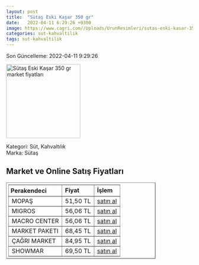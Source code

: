 ```yaml
---
layout: post
title:  "Sütaş Eski Kaşar 350 gr"
date:   2022-04-11 6:29:26 +0300
image: https://www.cagri.com//Uploads/UrunResimleri/sutas-eski-kasar-350-gr-6be9.jpg
categories: sut-kahvaltilik
tags: sut-kahvaltilik
---
```


Son Güncelleme: 2022-04-11 9:29:26

<img src="https://www.cagri.com//Uploads/UrunResimleri/sutas-eski-kasar-350-gr-6be9.jpg" width="200" alt="Sütaş Eski Kaşar 350 gr market fiyatları" />

Kategori: Süt, Kahvaltılık
<br />
Marka: Sütaş

<h2>Market ve Online Satış Fiyatları</h2>

<table border="1" style="padding: 5px;width:80%;">
  <tr>
    <td style="padding: 5px;"><strong>Perakendeci</strong></td>
    <td><strong>Fiyat</strong></td>
    <td><strong>İşlem</strong></td>
  </tr>
  <tr>
              <td title="Mopaş">MOPAŞ</td>
              <td>51,50 TL</td>
              <td><a title="Mopaş" target="_blank" href="https://www.mopas.com.tr/sutas-eski-kasar-350-gr/p/732">satın al</a></td>
            </tr><tr>
              <td title="Migros">MIGROS</td>
              <td>56,06 TL</td>
              <td><a title="Migros" target="_blank" href="https://www.migros.com.tr/sutas-eski-kasar-350-g-p-9a2685">satın al</a></td>
            </tr><tr>
              <td title="Macro Center">MACRO CENTER</td>
              <td>56,06 TL</td>
              <td><a title="Macro Center" target="_blank" href="https://www.macrocenter.com.tr/sutas-eski-kasar-350-g-p-9a2685">satın al</a></td>
            </tr><tr>
              <td title="Market Paketi">MARKET PAKETI</td>
              <td>68,45 TL</td>
              <td><a title="Market Paketi" target="_blank" href="https://www.marketpaketi.com.tr/sutas-eski-kasar-peyniri-350-gr-p-548527">satın al</a></td>
            </tr><tr>
              <td title="Çağrı Market">ÇAĞRI MARKET</td>
              <td>84,95 TL</td>
              <td><a title="Çağrı Market" target="_blank" href="https://www.cagri.com/sutas-eski-kasar-350-gr">satın al</a></td>
            </tr><tr>
              <td title="Showmar">SHOWMAR</td>
              <td>69,50 TL</td>
              <td><a title="Showmar" target="_blank" href="https://www.showmar.com.tr/urun/sutas-eski-kasar-350gr">satın al</a></td>
            </tr>
</table>
